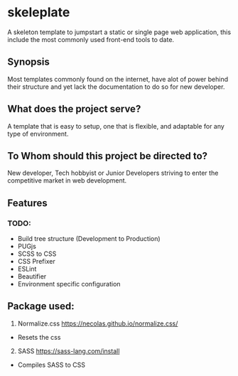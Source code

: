 # skeleplate
A skeleton template to jumpstart a static or single page web application, this include the most commonly used front-end tools to date.

## Synopsis
Most templates commonly found on the internet, have alot of power behind their structure and yet lack the documentation to do so for new developer. 

## What does the project serve?
A template that is easy to setup, one that is flexible, and adaptable for any type of environment.

## To Whom should this project be directed to?
New developer, Tech hobbyist or Junior Developers striving to enter the competitive market in web development.

## Features
### TODO:
- Build tree structure (Development to Production)
- PUGjs
- SCSS to CSS 
- CSS Prefixer
- ESLint
- Beautifier
- Environment specific configuration


## Package used:
1. Normalize.css
https://necolas.github.io/normalize.css/
- Resets the css

2. SASS 
https://sass-lang.com/install
- Compiles SASS to CSS